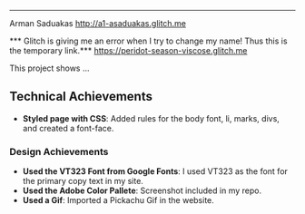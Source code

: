 
---

Arman Saduakas
http://a1-asaduakas.glitch.me

*** Glitch is giving me an error when I try to change my name! Thus this is the temporary link.***
https://peridot-season-viscose.glitch.me

This project shows ...

## Technical Achievements
- **Styled page with CSS**: Added rules for the body font, li, marks, divs, and created a font-face.

### Design Achievements
- **Used the VT323 Font from Google Fonts**: I used VT323 as the font for the primary copy text in my site.
- **Used the Adobe Color Pallete**: Screenshot included in my repo.
- **Used a Gif**: Imported a Pickachu Gif in the website.



